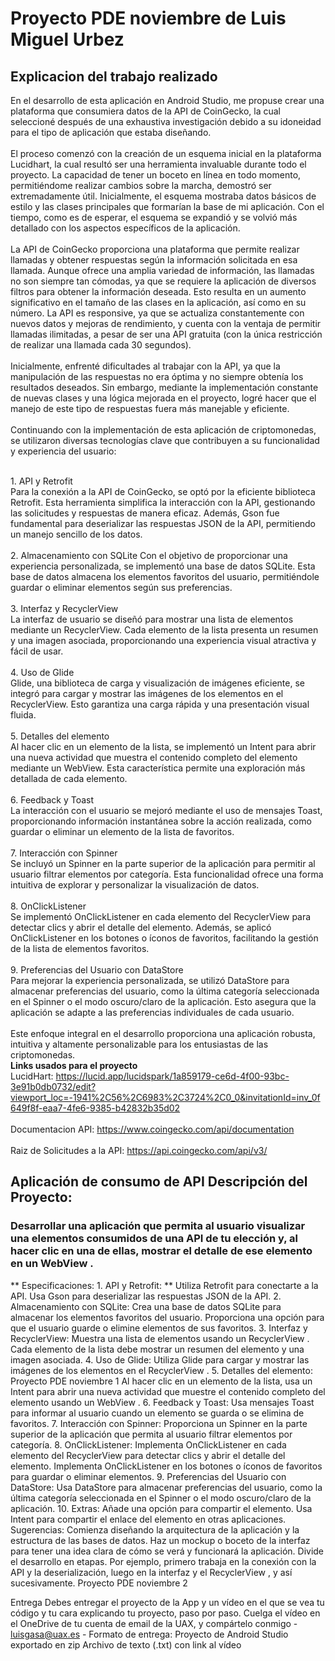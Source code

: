 # Proyecto PDE noviembre de Luis Miguel Urbez
## Explicacion del trabajo realizado
En el desarrollo de esta aplicación en Android Studio, me propuse crear una plataforma que consumiera datos de la API de CoinGecko, la cual seleccioné después de una exhaustiva investigación debido a su idoneidad para el tipo de aplicación que estaba diseñando.<br>
<br>
El proceso comenzó con la creación de un esquema inicial en la plataforma Lucidhart, la cual resultó ser una herramienta invaluable durante todo el proyecto. La capacidad de tener un boceto en línea en todo momento, permitiéndome realizar cambios sobre la marcha, demostró ser extremadamente útil. Inicialmente, el esquema mostraba datos básicos de estilo y las clases principales que formarían la base de mi aplicación. Con el tiempo, como es de esperar, el esquema se expandió y se volvió más detallado con los aspectos específicos de la aplicación.<br>
<br>
La API de CoinGecko proporciona una plataforma que permite realizar llamadas y obtener respuestas según la información solicitada en esa llamada. Aunque ofrece una amplia variedad de información, las llamadas no son siempre tan cómodas, ya que se requiere la aplicación de diversos filtros para obtener la información deseada. Esto resulta en un aumento significativo en el tamaño de las clases en la aplicación, así como en su número. La API es responsive, ya que se actualiza constantemente con nuevos datos y mejoras de rendimiento, y cuenta con la ventaja de permitir llamadas ilimitadas, a pesar de ser una API gratuita (con la única restricción de realizar una llamada cada 30 segundos).<br>
<br>
Inicialmente, enfrenté dificultades al trabajar con la API, ya que la manipulación de las respuestas no era óptima y no siempre obtenía los resultados deseados. Sin embargo, mediante la implementación constante de nuevas clases y una lógica mejorada en el proyecto, logré hacer que el manejo de este tipo de respuestas fuera más manejable y eficiente.<br>
<br>
Continuando con la implementación de esta aplicación de criptomonedas, se utilizaron diversas tecnologías clave que contribuyen a su funcionalidad y experiencia del usuario:

<br>1. API y Retrofit
<br>
Para la conexión a la API de CoinGecko, se optó por la eficiente biblioteca Retrofit. Esta herramienta simplifica la interacción con la API, gestionando las solicitudes y respuestas de manera eficaz. Además, Gson fue fundamental para deserializar las respuestas JSON de la API, permitiendo un manejo sencillo de los datos.
<br>
<br>2. Almacenamiento con SQLite
Con el objetivo de proporcionar una experiencia personalizada, se implementó una base de datos SQLite. Esta base de datos almacena los elementos favoritos del usuario, permitiéndole guardar o eliminar elementos según sus preferencias.<br>
<br>
3. Interfaz y RecyclerView<br>
La interfaz de usuario se diseñó para mostrar una lista de elementos mediante un RecyclerView. Cada elemento de la lista presenta un resumen y una imagen asociada, proporcionando una experiencia visual atractiva y fácil de usar.
<br>
<br>4. Uso de Glide<br>
Glide, una biblioteca de carga y visualización de imágenes eficiente, se integró para cargar y mostrar las imágenes de los elementos en el RecyclerView. Esto garantiza una carga rápida y una presentación visual fluida.
<br>
<br>5. Detalles del elemento<br>
Al hacer clic en un elemento de la lista, se implementó un Intent para abrir una nueva actividad que muestra el contenido completo del elemento mediante un WebView. Esta característica permite una exploración más detallada de cada elemento.<br>
<br>
6. Feedback y Toast<br>
La interacción con el usuario se mejoró mediante el uso de mensajes Toast, proporcionando información instantánea sobre la acción realizada, como guardar o eliminar un elemento de la lista de favoritos.
<br>
<br>7. Interacción con Spinner<br>
Se incluyó un Spinner en la parte superior de la aplicación para permitir al usuario filtrar elementos por categoría. Esta funcionalidad ofrece una forma intuitiva de explorar y personalizar la visualización de datos.
<br>
<br>8. OnClickListener<br>
Se implementó OnClickListener en cada elemento del RecyclerView para detectar clics y abrir el detalle del elemento. Además, se aplicó OnClickListener en los botones o íconos de favoritos, facilitando la gestión de la lista de elementos favoritos.<br>
<br>
9. Preferencias del Usuario con DataStore<br>
Para mejorar la experiencia personalizada, se utilizó DataStore para almacenar preferencias del usuario, como la última categoría seleccionada en el Spinner o el modo oscuro/claro de la aplicación. Esto asegura que la aplicación se adapte a las preferencias individuales de cada usuario.<br>
<br>
Este enfoque integral en el desarrollo proporciona una aplicación robusta, intuitiva y altamente personalizable para los entusiastas de las criptomonedas. 
<br>
**Links usados para el proyecto**
<br>LucidHart: https://lucid.app/lucidspark/1a859179-ce6d-4f00-93bc-3e91b0db0732/edit?viewport_loc=-1941%2C56%2C6983%2C3724%2C0_0&invitationId=inv_0f649f8f-eaa7-4fe6-9385-b42832b35d02
<br>
<br>Documentacion API: https://www.coingecko.com/api/documentation
<br>
<br>Raiz de Solicitudes a la API: https://api.coingecko.com/api/v3/
<br>
## Aplicación de consumo de API Descripción del Proyecto:
### Desarrollar una aplicación que permita al usuario visualizar una elementos consumidos de una API de tu elección y, al hacer clic en una de ellas, mostrar el detalle de ese elemento en un WebView .
** Especificaciones: 1. API y Retrofit: **
Utiliza Retrofit para conectarte a la API.
Usa Gson para deserializar las respuestas JSON de la API. 2. Almacenamiento con SQLite:
Crea una base de datos SQLite para almacenar los elementos favoritos del usuario.
Proporciona una opción para que el usuario guarde o elimine elementos de sus favoritos.
3. Interfaz y RecyclerView:
Muestra una lista de elementos usando un RecyclerView .
Cada elemento de la lista debe mostrar un resumen del elemento y una imagen asociada.
4. Uso de Glide:
Utiliza Glide para cargar y mostrar las imágenes de los elementos en el
RecyclerView .
5. Detalles del elemento:
Proyecto PDE noviembre 1
Al hacer clic en un elemento de la lista, usa un Intent para abrir una nueva actividad que muestre el contenido completo del elemento usando un
WebView .
6. Feedback y Toast:
Usa mensajes Toast para informar al usuario cuando un elemento se guarda o se elimina de favoritos.
7. Interacción con Spinner:
Proporciona un Spinner en la parte superior de la aplicación que permita al
usuario filtrar elementos por categoría.
8. OnClickListener:
Implementa OnClickListener en cada elemento del RecyclerView para detectar clics y abrir el detalle del elemento.
Implementa OnClickListener en los botones o íconos de favoritos para guardar o eliminar elementos.
9. Preferencias del Usuario con DataStore:
Usa DataStore para almacenar preferencias del usuario, como la última categoría seleccionada en el Spinner o el modo oscuro/claro de la aplicación.
10. Extras:
Añade una opción para compartir el elemento. Usa Intent para compartir el
enlace del elemento en otras aplicaciones.
Sugerencias:
Comienza diseñando la arquitectura de la aplicación y la estructura de las bases de datos.
Haz un mockup o boceto de la interfaz para tener una idea clara de cómo se verá y funcionará la aplicación.
Divide el desarrollo en etapas. Por ejemplo, primero trabaja en la conexión con la API y la deserialización, luego en la interfaz y el RecyclerView , y así sucesivamente.
           Proyecto PDE noviembre 2

Entrega
Debes entregar el proyecto de la App y un vídeo en el que se vea tu código y tu
cara explicando tu proyecto, paso por paso.
Cuelga el vídeo en el OneDrive de tu cuenta de email de la UAX, y compártelo
conmigo - luisgasa@uax.es -
Formato de entrega:
Proyecto de Android Studio exportado en zip Archivo de texto (.txt) con link al vídeo

